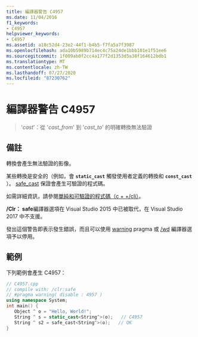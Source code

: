 ```yaml
---
title: 編譯器警告 C4957
ms.date: 11/04/2016
f1_keywords:
- C4957
helpviewer_keywords:
- C4957
ms.assetid: a18c52d4-23e2-44f1-b4b5-f7fa5a7f3987
ms.openlocfilehash: ada10b5989b714ec4c75a24de1bbb101e1f51ee6
ms.sourcegitcommit: 1f009ab0f2cc4a177f2d1353d5a38f164612bdb1
ms.translationtype: MT
ms.contentlocale: zh-TW
ms.lasthandoff: 07/27/2020
ms.locfileid: "87230762"
---
```

# <a name="compiler-warning-c4957"></a>編譯器警告 C4957

> '*cast*'：從 '*cast_from*' 到 '*cast_to*' 的明確轉換無法驗證

## <a name="remarks"></a>備註

轉換會產生無法驗證的影像。

某些轉換是安全的（例如，會 **`static_cast`** 觸發使用者定義的轉換和 **`const_cast`** ）。 [safe_cast](../../extensions/safe-cast-cpp-component-extensions.md) 保證會產生可驗證的程式碼。

如需詳細資訊，請參閱[單純和可驗證的程式碼（c + +/cli）](../../dotnet/pure-and-verifiable-code-cpp-cli.md)。

**/Clr： safe**編譯器選項在 Visual Studio 2015 中已被取代，在 Visual Studio 2017 中不支援。

發出這個警告即表示發生錯誤，而且可以使用 [warning](../../preprocessor/warning.md) pragma 或 [/wd](../../build/reference/compiler-option-warning-level.md) 編譯器選項予以停用。

## <a name="example"></a>範例

下列範例會產生 C4957：

```cpp
// C4957.cpp
// compile with: /clr:safe
// #pragma warning( disable : 4957 )
using namespace System;
int main() {
   Object ^ o = "Hello, World!";
   String ^ s = static_cast<String^>(o);   // C4957
   String ^ s2 = safe_cast<String^>(o);   // OK
}
```
